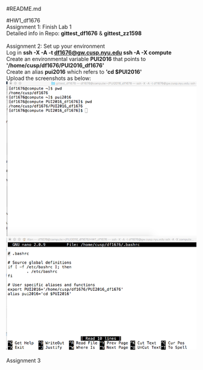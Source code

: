 #README.md

#HW1_df1676
<br/>Assignment 1: Finish Lab 1
<br/>Detailed info in Repo: <b>gittest_df1676</b> & <b>gittest_zz1598</b>
<br/>
<br/>Assignment 2: Set up your environment
<br/>Log in <b>ssh -X -A -t df1676@gw.cusp.nyu.edu ssh -A -X compute </b>
<br/>Create an environmental variable <b>PUI2016</b> that points to <b>'/home/cusp/df1676/PUI2016_df1676'</b>
<br/>Create an alias <b>pui2016</b> which refers to <b>'cd $PUI2016'</b>
<br/>Upload the screenshots as below:
<br/> ![screenshot](https://github.com/Alan-F/PUI2016_df1676/blob/master/HW1_df1676/screenshot_of_env_and%20_alias.png)
<br/> ![screenshot](https://github.com/Alan-F/PUI2016_df1676/blob/master/HW1_df1676/screenshot_of_.bashrc.png)
<br/>
<br/>Assignment 3